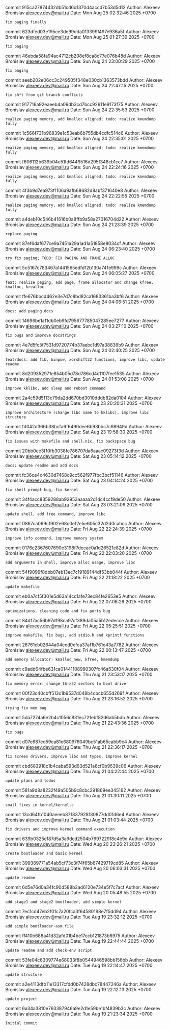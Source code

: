 commit 915ca27874432db51cd6d1370d4accd7b53d5d12
Author: Alexeev Bronislav <alexeev.dev@mail.ru>
Date:   Mon Aug 25 02:32:46 2025 +0700

    fix paging finally

commit 623dfed03e195ce3de99dda013399f497e936a5f
Author: Alexeev Bronislav <alexeev.dev@mail.ru>
Date:   Mon Aug 25 01:27:39 2025 +0700

    fix paging

commit 46ebda58fa94ac4712cb208ef8ca8c77e076b48d
Author: Alexeev Bronislav <alexeev.dev@mail.ru>
Date:   Sun Aug 24 23:00:29 2025 +0700

    fix paging

commit aeeb202e06cc3c249505f348e030cb1363573bdd
Author: Alexeev Bronislav <alexeev.dev@mail.ru>
Date:   Sun Aug 24 22:47:15 2025 +0700

    fix sh*t from git branch conflicts

commit 917716a92eaeeb4a09db3cd7bcc92911e9173f75
Author: Alexeev Bronislav <alexeev.dev@mail.ru>
Date:   Sun Aug 24 22:35:53 2025 +0700

    realize paging memory, add kmalloc aligned; todo: realize kmemdump fully

commit 1c566f731b96839e1c53eab6b755db4cdfc514c6
Author: Alexeev Bronislav <alexeev.dev@mail.ru>
Date:   Sun Aug 24 22:35:01 2025 +0700

    realize paging memory, add kmalloc aligned; todo: realize kmemdump fully

commit f606112b639b04e51fd6449516d295f348cb1cc7
Author: Alexeev Bronislav <alexeev.dev@mail.ru>
Date:   Sun Aug 24 22:24:16 2025 +0700

    realize paging memory, add kmalloc aligned; todo: realize kmemdump fully

commit 4f3b9d7ea973f1106a9afb68682d8abf371640e8
Author: Alexeev Bronislav <alexeev.dev@mail.ru>
Date:   Sun Aug 24 22:22:55 2025 +0700

    realize paging memory, add kmalloc aligned; todo: realize kmemdump fully

commit a4deb10c546b41616b0a8ffb9a58a27016704d22
Author: Alexeev Bronislav <alexeev.dev@mail.ru>
Date:   Sun Aug 24 21:23:39 2025 +0700

    replace paging

commit 87ef6daf677ce9a7451a29a1ad1a51858e8034cf
Author: Alexeev Bronislav <alexeev.dev@mail.ru>
Date:   Sun Aug 24 06:23:40 2025 +0700

    try fix paging; TODO: FIX PAGING AND FRAME ALLOC

commit 5c5167c783467a1441565edfd12b130a741e999c
Author: Alexeev Bronislav <alexeev.dev@mail.ru>
Date:   Sun Aug 24 06:05:27 2025 +0700

    feat: realize paging, add page, frame allocator and change kfree, kmalloc, krealloc

commit ffe676bbcd462e3e7d7c8bd82ca1683361ba3bf6
Author: Alexeev Bronislav <alexeev.dev@mail.ru>
Date:   Sun Aug 24 04:06:51 2025 +0700

    docs: add paging docs

commit 14696be1af1db0eb9fd795677785047285ee7277
Author: Alexeev Bronislav <alexeev.dev@mail.ru>
Date:   Sun Aug 24 03:27:10 2025 +0700

    fix bugs and improve docstrings

commit 4e7d5fc5f7531d9720774b37aebc1d97a38836b9
Author: Alexeev Bronislav <alexeev.dev@mail.ru>
Date:   Sun Aug 24 02:40:25 2025 +0700

    feat/docs: add fib, binpow, xorshift32 functions, improve libc, update readme

commit 8d209352971e854b05d78d786cd4c1107fee1535
Author: Alexeev Bronislav <alexeev.dev@mail.ru>
Date:   Sun Aug 24 01:53:08 2025 +0700

    improve kklibc, add sleep and reboot command

commit 2a4c59d5f13c79da2dd670bd3010dddb82da0104
Author: Alexeev Bronislav <alexeev.dev@mail.ru>
Date:   Sat Aug 23 20:20:31 2025 +0700

    improve architecture (change libc name to kklibc), improve libc structure

commit fd042d366b38bcfa6f6490dee6b93bbc7c98949d
Author: Alexeev Bronislav <alexeev.dev@mail.ru>
Date:   Sat Aug 23 19:58:30 2025 +0700

    fix issues with makefile and shell.nix, fix backspace bug

commit 20bb0ee3f10fb3038fe786707da6aaac09273f3d
Author: Alexeev Bronislav <alexeev.dev@mail.ru>
Date:   Sat Aug 23 05:14:12 2025 +0700

    docs: update readme and add docs

commit fc36ce4c4630d7468c9cc562f977fbc3bcf51146
Author: Alexeev Bronislav <alexeev.dev@mail.ru>
Date:   Sat Aug 23 04:14:24 2025 +0700

    fix shell prompt bug, fix kernel

commit 34f4acc8359288ab92953aaaaa2d1dc4ccf9de50
Author: Alexeev Bronislav <alexeev.dev@mail.ru>
Date:   Sat Aug 23 03:21:09 2025 +0700

    update shell, add free command, improve libc

commit 0867ca069cf902e68c0ef2e5e605c32d2d0cabcc
Author: Alexeev Bronislav <alexeev.dev@mail.ru>
Date:   Fri Aug 22 22:24:39 2025 +0700

    improve info command, improve memory system

commit 0176c2367607690e3198f7dccac0a1d26521e82d
Author: Alexeev Bronislav <alexeev.dev@mail.ru>
Date:   Fri Aug 22 22:03:20 2025 +0700

    add arguments in shell, improve alloc usage, improve libc

commit 54f9099f8dbb07eb13ec7c19189144df53bb044f
Author: Alexeev Bronislav <alexeev.dev@mail.ru>
Date:   Fri Aug 22 21:18:22 2025 +0700

    update makefile

commit eb0a7cf5f301e5d63a14cc1afe73ec84fe2653e5
Author: Alexeev Bronislav <alexeev.dev@mail.ru>
Date:   Fri Aug 22 07:06:26 2025 +0700

    optimizations, cleaning code and fix ports bug

commit 84d17ac56b97d198ca97cf389da05a5b12edecce
Author: Alexeev Bronislav <alexeev.dev@mail.ru>
Date:   Fri Aug 22 05:25:51 2025 +0700

    improve makefile; fix bugs, add stdio.h and kprintf functions

commit 26761cb02644a04ecd0efca37af1b761e43a7782
Author: Alexeev Bronislav <alexeev.dev@mail.ru>
Date:   Fri Aug 22 00:13:47 2025 +0700

    add memory allocator: kmalloc_new, kfree, kmemdump

commit c9add64fbe631ca01441108990307fc46a530f04
Author: Alexeev Bronislav <alexeev.dev@mail.ru>
Date:   Thu Aug 21 23:53:17 2025 +0700

    fix memory error: change 16->32 sectors to boot drive

commit 00f23c40cbff513c1b9537d048b4cbcb655d269f
Author: Alexeev Bronislav <alexeev.dev@mail.ru>
Date:   Thu Aug 21 23:16:52 2025 +0700

    trying fix mem bug

commit 5da7274a6e2b4c1056c831ec721ebf82d6ab5bdb
Author: Alexeev Bronislav <alexeev.dev@mail.ru>
Date:   Thu Aug 21 22:43:36 2025 +0700

    fix bugs

commit d07e687ed59ca81e680976049bc51ab65cabb9c4
Author: Alexeev Bronislav <alexeev.dev@mail.ru>
Date:   Thu Aug 21 22:36:17 2025 +0700

    fix screen drivers, improve libc and types, improve kernel

commit cbd683918c1b4caba593d63d521a6cf0b9639c06
Author: Alexeev Bronislav <alexeev.dev@mail.ru>
Date:   Thu Aug 21 04:22:44 2025 +0700

    update plans and todos

commit 581a9d8a8232f49a505b9c8cbc291869ee345162
Author: Alexeev Bronislav <alexeev.dev@mail.ru>
Date:   Thu Aug 21 01:30:11 2025 +0700

    small fixes in kernel/kernel.c

commit 13cd64fb1040aeeeb871837928f30877dd01d6e4
Author: Alexeev Bronislav <alexeev.dev@mail.ru>
Date:   Thu Aug 21 01:03:44 2025 +0700

    fix drivers and improve kernel command execution

commit 639b0325e187d5a3a9dcd2504b7697229f8c4e9d
Author: Alexeev Bronislav <alexeev.dev@mail.ru>
Date:   Wed Aug 20 23:26:21 2025 +0700

    create bootloader and basic kernel

commit 399389771a54ab5cf73c3f74f65b67429719cd85
Author: Alexeev Bronislav <alexeev.dev@mail.ru>
Date:   Wed Aug 20 06:03:31 2025 +0700

    update readme

commit 6d5e76d0a34fc90d588b2ad6120e734e5f7c7acf
Author: Alexeev Bronislav <alexeev.dev@mail.ru>
Date:   Wed Aug 20 05:48:55 2025 +0700

    add stage1 and stage2 bootloader, add simple kernel

commit 7ec1cd47eb2f01c7a20fca3f64580198e7f5dd94
Author: Alexeev Bronislav <alexeev.dev@mail.ru>
Date:   Tue Aug 19 23:32:12 2025 +0700

    add simple bootloader-asm file

commit ff410b688a41d32afd01b4be17ccb121873b6975
Author: Alexeev Bronislav <alexeev.dev@mail.ru>
Date:   Tue Aug 19 22:44:44 2025 +0700

    update readme and add check-env script

commit 53fe04c6309774e68033f8b0544946598bb156bb
Author: Alexeev Bronislav <alexeev.dev@mail.ru>
Date:   Tue Aug 19 22:14:47 2025 +0700

    update structure

commit a2e4113dfb11e13317cfdd0b7428dbc78447246a
Author: Alexeev Bronislav <alexeev.dev@mail.ru>
Date:   Tue Aug 19 22:12:13 2025 +0700

    update project

commit 6a34a3810e763387946a9e2d1e59be1bf4839b3c
Author: Alexeev Bronislav <alexeev.dev@mail.ru>
Date:   Tue Aug 19 21:23:34 2025 +0700

    Initial commit

